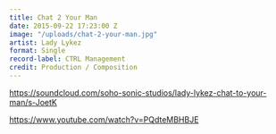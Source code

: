 ```yaml
---
title: Chat 2 Your Man
date: 2015-09-22 17:23:00 Z
image: "/uploads/chat-2-your-man.jpg"
artist: Lady Lykez
format: Single
record-label: CTRL Management
credit: Production / Composition
---
```


https://soundcloud.com/soho-sonic-studios/lady-lykez-chat-to-your-man/s-JoetK

https://www.youtube.com/watch?v=PQdteMBHBJE